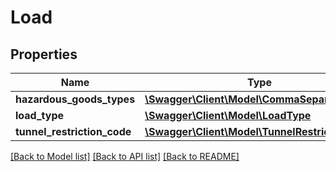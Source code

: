 # Load

## Properties
Name | Type | Description | Notes
------------ | ------------- | ------------- | -------------
**hazardous_goods_types** | [**\Swagger\Client\Model\CommaSeparatedList**](CommaSeparatedList.md) |  | [optional] 
**load_type** | [**\Swagger\Client\Model\LoadType**](LoadType.md) |  | [optional] 
**tunnel_restriction_code** | [**\Swagger\Client\Model\TunnelRestrictionCode**](TunnelRestrictionCode.md) |  | [optional] 

[[Back to Model list]](../../README.md#documentation-for-models) [[Back to API list]](../../README.md#documentation-for-api-endpoints) [[Back to README]](../../README.md)

